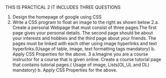 THIS IS PRACTICAL 2 IT INCLUDES THREE QUESTIONS
1. Design the homepage of google using CSS
2. Write a CSS program to float an image to the right as shown below
2.a. Create a personal Webpage that must consist of three pages.The first page gives your
personal details. The second page should be about your interests and hobbies and the third
page about your friends. The pages must be linked with each other using image hyperlinks
and text hyperlinks.(Usage of table, image, text formatting tags mandatory)
b. Apply CSS Properties for the above.
3 a.Imagine you are a course instructor for a course that is given online. Create a course
tutorial page that contains tutorial pages.( Usage of image, Lists(OL,UL and DL)
mandatory)
b. Apply CSS Properties for the above.
